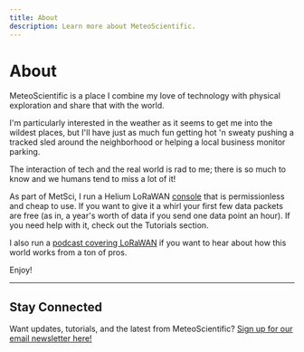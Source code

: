 ```yaml
---
title: About
description: Learn more about MeteoScientific.
---
```

# About
MeteoScientific is a place I combine my love of technology with physical exploration and share that with the world. 

I'm particularly interested in the weather as it seems to get me into the wildest places, but I'll have just as much fun getting hot 'n sweaty pushing a tracked sled around the neighborhood or helping a local business monitor parking.

The interaction of tech and the real world is rad to me; there is so much to know and we humans tend to miss a lot of it!

As part of MetSci, I run a Helium LoRaWAN [console](https://console.meteoscientific.com/front/login) that is permissionless and cheap to use.  If you want to give it a whirl your first few data packets are free (as in, a year's worth of data if you send one data point an hour).  If you need help with it, check out the Tutorials section.

I also run a [podcast covering LoRaWAN](https://pod.metsci.show) if you want to hear about how this world works from a ton of pros.

Enjoy!

---

## Stay Connected

Want updates, tutorials, and the latest from MeteoScientific? [Sign up for our email newsletter here!](/email-sign-up)